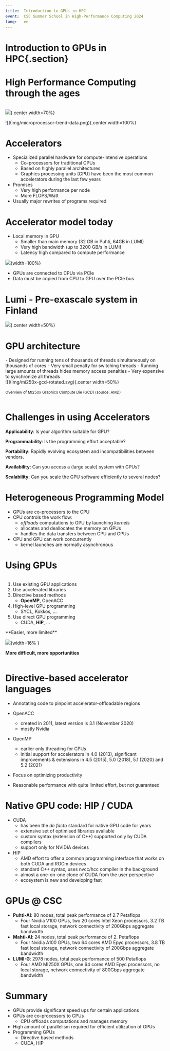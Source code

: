 ```yaml
---
title:  Introduction to GPUs in HPC
event:  CSC Summer School in High-Performance Computing 2024
lang:   en
---
```


# Introduction to GPUs in HPC{.section}

# High Performance Computing through the ages

<div class="column">

![](img/top500-perf-dev.png){.center width=70%}
</div>

<div class="column"> 
![](img/microprocessor-trend-data.png){.center width=100%}
</div>


# Accelerators

- Specialized parallel hardware for compute-intensive operations
    - Co-processors for traditional CPUs
    - Based on highly parallel architectures
    - Graphics processing units (GPU) have been the most common
      accelerators during the last few years
- Promises
    - Very high performance per node
    - More FLOPS/Watt
- Usually major rewrites of programs required



# Accelerator model today


- Local memory in GPU
    - Smaller than main memory (32 GB in Puhti, 64GB in LUMI)
    - Very high bandwidth (up to 3200 GB/s in LUMI)
    - Latency high compared to compute performance

![](img/gpu-bws.png){width=100%}

- GPUs are connected to CPUs via PCIe
- Data must be copied from CPU to GPU over the PCIe bus


# Lumi - Pre-exascale system in Finland

 ![](img/lumi.png){.center width=50%}


# GPU architecture
<div class="column">
- Designed for running tens of thousands of threads simultaneously on
  thousands of cores
- Very small penalty for switching threads
- Running large amounts of threads hides memory access penalties
- Very expensive to synchronize all threads
</div>

<div class="column">
![](img/mi250x-gcd-rotated.svg){.center width=50%}
    
<small>Overview of MI250x Graphics Compute Die (GCD) (source: AMD)</small>
</div>

# Challenges in using Accelerators

**Applicability**: Is your algorithm suitable for GPU?

**Programmability**: Is the programming effort acceptable?

**Portability**: Rapidly evolving ecosystem and incompatibilities between vendors.

**Availability**: Can you access a (large scale) system with GPUs?

**Scalability**: Can you scale the GPU software efficiently to several nodes?


#  Heterogeneous Programming Model

- GPUs are co-processors to the CPU
- CPU controls the work flow:
  - *offloads* computations to GPU by launching *kernels*
  - allocates and deallocates the memory on GPUs
  - handles the data transfers between CPU and GPUs
- CPU and GPU can work concurrently
   - kernel launches are normally asynchronous

# Using GPUs

<div class="column">



1. Use existing GPU applications
2. Use accelerated libraries
3. Directive based methods
    - **OpenMP**, OpenACC
4. High-level GPU programming
    - SYCL, Kokkos, ...
5. Use direct GPU programming
    - CUDA, **HIP**, ...
</div>
<div class="column">
**Easier, more limited**

![](img/arrow.png){width=16% }

**More difficult, more opportunities**

</div>

# Directive-based accelerator languages

- Annotating code to pinpoint accelerator-offloadable regions
- OpenACC
    - created in 2011, latest version is 3.1 (November 2020)
    - mostly Nvidia
- OpenMP
    - earlier only threading for CPUs
    - initial support for accelerators in 4.0 (2013), significant improvements & extensions in 4.5 (2015), 5.0 (2018), 5.1 (2020) and 5.2 (2021)

- Focus on optimizing productivity
- Reasonable performance with quite limited effort, but not guaranteed


# Native GPU code: HIP / CUDA

- CUDA
    - has been the *de facto* standard for native GPU code for years
    - extensive set of optimised libraries available
    - custom syntax (extension of C++) supported only by CUDA compilers
    - support only for NVIDIA devices
- HIP
    - AMD effort to offer a common programming interface that works on
      both CUDA and ROCm devices
    - standard C++ syntax, uses nvcc/hcc compiler in the background
    - almost a one-on-one clone of CUDA from the user perspective
    - ecosystem is new and developing fast


# GPUs @ CSC

- **Puhti-AI**: 80 nodes, total peak performance of 2.7 Petaflops
    - Four Nvidia V100 GPUs, two 20 cores Intel Xeon processors, 3.2 TB fast local storage, network connectivity of  200Gbps aggregate bandwidth  
- **Mahti-AI**: 24 nodes, total peak performance of 2. Petaflops
    - Four Nvidia A100 GPUs, two 64 cores AMD Epyc processors, 3.8 TB fast local storage,  network connectivity of  200Gbps aggregate bandwidth   
- **LUMI-G**: 2978 nodes, total peak performance of 500 Petaflops
    - Four AMD MI250X GPUs, one 64 cores AMD Epyc processors, no local storage, network connectivity of  800Gbps aggregate bandwidth

# Summary

- GPUs provide significant speed ups for certain applications
- GPUs are co-processors to CPUs
   - CPU offloads computations and manages memory
- High amount of parallelism required for efficient utilization of GPUs
- Programming GPUs
    - Directive based methods
    - CUDA, HIP
